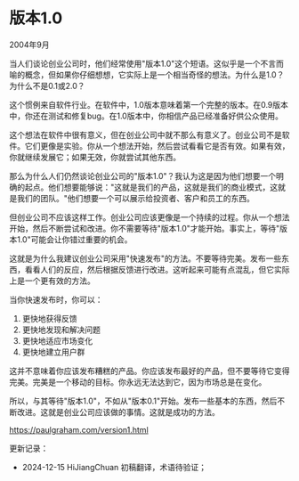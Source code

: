 



# 版本1.0

2004年9月

当人们谈论创业公司时，他们经常使用"版本1.0"这个短语。这似乎是一个不言而喻的概念，但如果你仔细想想，它实际上是一个相当奇怪的想法。为什么是1.0？为什么不是0.1或2.0？

这个惯例来自软件行业。在软件中，1.0版本意味着第一个完整的版本。在0.9版本中，你还在测试和修复bug。在1.0版本中，你相信产品已经准备好供公众使用。

这个想法在软件中很有意义，但在创业公司中就不那么有意义了。创业公司不是软件。它们更像是实验。你从一个想法开始，然后尝试看看它是否有效。如果有效，你就继续发展它；如果无效，你就尝试其他东西。

那么为什么人们仍然谈论创业公司的"版本1.0"？我认为这是因为他们想要一个明确的起点。他们想要能够说："这就是我们的产品，这就是我们的商业模式，这就是我们的团队。"他们想要一个可以展示给投资者、客户和员工的东西。

但创业公司不应该这样工作。创业公司应该更像是一个持续的过程。你从一个想法开始，然后不断尝试和改进。你不需要等待"版本1.0"才能开始。事实上，等待"版本1.0"可能会让你错过重要的机会。

这就是为什么我建议创业公司采用"快速发布"的方法。不要等待完美。发布一些东西，看看人们的反应，然后根据反馈进行改进。这听起来可能有点混乱，但它实际上是一个更有效的方法。

当你快速发布时，你可以：
1. 更快地获得反馈
2. 更快地发现和解决问题
3. 更快地适应市场变化
4. 更快地建立用户群

这并不意味着你应该发布糟糕的产品。你应该发布最好的产品，但不要等待它变得完美。完美是一个移动的目标。你永远无法达到它，因为市场总是在变化。

所以，与其等待"版本1.0"，不如从"版本0.1"开始。发布一些基本的东西，然后不断改进。这就是创业公司应该做的事情。这就是成功的方法。

https://paulgraham.com/version1.html


更新记录：
- 2024-12-15 HiJiangChuan 初稿翻译，术语待验证；
